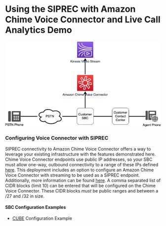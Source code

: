 # Using the SIPREC with Amazon Chime Voice Connector and Live Call Analytics Demo

![Diagram](images/SIPREC-Overview.png)

### Configuring Voice Connector with SIPREC

SIPREC connectivity to Amazon Chime Voice Connector offers a way to leverage your existing infrastructure with the features demonstrated here. Chime Voice Connector endpoints use public IP addresses, so your SBC must allow one-way, outbound connectivity to a range of these IPs defined [here](https://docs.aws.amazon.com/chime-sdk/latest/ag/network-config.html#cvc). This deployment includes an option to configure an Amazon Chime Voice Connector with streaming to be used as a SIPREC endpoint. Additionally, more information can be found [here](https://docs.aws.amazon.com/chime/latest/ag/start-kinesis-vc.html). A comma separated list of CIDR blocks (limit 10) can be entered that will be configured on the Chime Voice Connector. These CIDR blocks _must_ be public ranges and between a /27 and /32 in size.

#### SBC Configuration Examples

- [CUBE](CUBE_Config.md) Configuration Example
